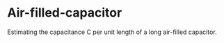 # Air-filled-capacitor
Estimating the capacitance C per unit length of a long air-filled capacitor.
